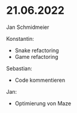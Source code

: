 # 21.06.2022

Jan Schmidmeier


Konstantin:
- Snake refactoring
- Game refactoring

Sebastian:
- Code kommentieren

Jan:
- Optimierung von Maze
